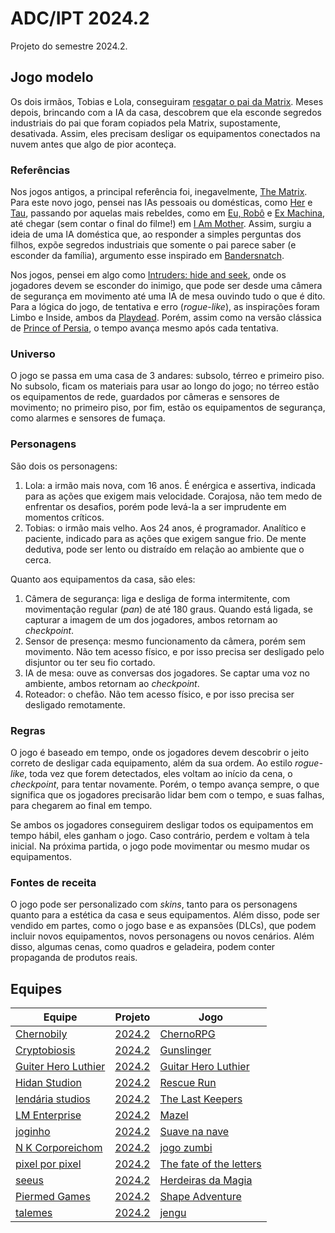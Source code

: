 # ADC/IPT 2024.2

Projeto do semestre 2024.2.

## Jogo modelo

Os dois irmãos, Tobias e Lola, conseguiram [resgatar o pai da Matrix](https://github.com/ederson-torresini/adcipt20232). Meses depois, brincando com a IA da casa, descobrem que ela esconde segredos industriais do pai que foram copiados pela Matrix, supostamente, desativada. Assim, eles precisam desligar os equipamentos conectados na nuvem antes que algo de pior aconteça.

### Referências

Nos jogos antigos, a principal referência foi, inegavelmente, [The Matrix](https://www.imdb.com/title/tt0133093/). Para este novo jogo, pensei nas IAs pessoais ou domésticas, como [Her](https://www.imdb.com/title/tt1798709/) e [Tau](https://www.imdb.com/title/tt4357394/), passando por aquelas mais rebeldes, como em [Eu, Robô](https://www.imdb.com/title/tt0343818/) e [Ex Machina](https://www.imdb.com/title/tt0470752/), até chegar (sem contar o final do filme!) em [I Am Mother](https://www.imdb.com/title/tt6292852/). Assim, surgiu a ideia de uma IA doméstica que, ao responder a simples perguntas dos filhos, expõe segredos industriais que somente o pai parece saber (e esconder da família), argumento esse inspirado em [Bandersnatch](https://www.imdb.com/title/tt9495224/).

Nos jogos, pensei em algo como [Intruders: hide and seek](https://www.intrudersgame.com), onde os jogadores devem se esconder do inimigo, que pode ser desde uma câmera de segurança em movimento até uma IA de mesa ouvindo tudo o que é dito. Para a lógica do jogo, de tentativa e erro (*rogue-like*), as inspirações foram Limbo e Inside, ambos da [Playdead](https://playdead.com). Porém, assim como na versão clássica de [Prince of Persia](https://en.wikipedia.org/wiki/Prince_of_Persia_(1989_video_game)), o tempo avança mesmo após cada tentativa.

### Universo

O jogo se passa em uma casa de 3 andares: subsolo, térreo e primeiro piso. No subsolo, ficam os materiais para usar ao longo do jogo; no térreo estão os equipamentos de rede, guardados por câmeras e sensores de movimento; no primeiro piso, por fim, estão os equipamentos de segurança, como alarmes e sensores de fumaça.

### Personagens

São dois os personagens:

1. Lola: a irmão mais nova, com 16 anos. É enérgica e assertiva, indicada para as ações que exigem mais velocidade. Corajosa, não tem medo de enfrentar os desafios, porém pode levá-la a ser imprudente em momentos críticos.
1. Tobias: o irmão mais velho. Aos 24 anos, é programador. Analítico e paciente, indicado para as ações que exigem sangue frio. De mente dedutiva, pode ser lento ou distraído em relação ao ambiente que o cerca.

Quanto aos equipamentos da casa, são eles:

1. Câmera de segurança: liga e desliga de forma intermitente, com movimentação regular (*pan*) de até 180 graus. Quando está ligada, se capturar a imagem de um dos jogadores, ambos retornam ao *checkpoint*.
1. Sensor de presença: mesmo funcionamento da câmera, porém sem movimento. Não tem acesso físico, e por isso precisa ser desligado pelo disjuntor ou ter seu fio cortado.
1. IA de mesa: ouve as conversas dos jogadores. Se captar uma voz no ambiente, ambos retornam ao *checkpoint*.
1. Roteador: o chefão. Não tem acesso físico, e por isso precisa ser desligado remotamente.

### Regras

O jogo é baseado em tempo, onde os jogadores devem descobrir o jeito correto de desligar cada equipamento, além da sua ordem. Ao estilo *rogue-like*, toda vez que forem detectados, eles voltam ao início da cena, o *checkpoint*, para tentar novamente. Porém, o tempo avança sempre, o que significa que os jogadores precisarão lidar bem com o tempo, e suas falhas, para chegarem ao final em tempo.

Se ambos os jogadores conseguirem desligar todos os equipamentos em tempo hábil, eles ganham o jogo. Caso contrário, perdem e voltam à tela inicial. Na próxima partida, o jogo pode movimentar ou mesmo mudar os equipamentos.

### Fontes de receita

O jogo pode ser personalizado com *skins*, tanto para os personagens quanto para a estética da casa e seus equipamentos. Além disso, pode ser vendido em partes, como o jogo base e as expansões (DLCs), que podem incluir novos equipamentos, novos personagens ou novos cenários. Além disso, algumas cenas, como quadros e geladeira, podem conter propaganda de produtos reais.

## Equipes

| Equipe | Projeto | Jogo |
|-|-|-|
| [Chernobily](https://github.com/Chernobily) | [2024.2](https://github.com/orgs/Chernobily/projects/2)  | [ChernoRPG](https://github.com/Chernobily/ChernoRPG) |
| [Cryptobiosis](https://github.com/cryptobiosis-studio) | [2024.2](https://github.com/orgs/cryptobiosis-studio/projects/1) | [Gunslinger](https://github.com/cryptobiosis-studio/gunslinger) |
| [Guiter Hero Luthier](https://github.com/guitar-hero-luthier) | [2024.2](https://github.com/orgs/guitar-hero-luthier/projects/1) | [Guitar Hero Luthier](https://github.com/guitar-hero-luthier/guitar-hero-luthier) |
| [Hidan Studion](https://github.com/Hidan-Studio) | [2024.2](https://github.com/orgs/Hidan-Studio/projects/1) | [Rescue Run](https://github.com/Hidan-Studio/rescue-run) |
| [lendária studios](https://github.com/lendaria-studios) | [2024.2](https://github.com/orgs/lendaria-studios/projects/1) | [The Last Keepers](https://github.com/lendaria-studios/the-last-keepers) | 
| [LM Enterprise](https://github.com/lmenterprise) | [2024.2](https://github.com/orgs/lmenterprise/projects/1) | [Mazel](https://github.com/lmenterprise/mazel) |
| [joginho](https://github.com/joginho) | [2024.2](https://github.com/orgs/joginho/projects/1) | [Suave na nave](https://github.com/joginho/joginho) |
| [N K Corporeichom](https://github.com/n-k-corporeichom) | [2024.2](https://github.com/orgs/n-k-corporeichom/projects/1) | [jogo zumbi](https://github.com/n-k-corporeichom/jogo_zumbi) | 
| [pixel por pixel](https://github.com/pixel-por-pixel) | [2024.2](https://github.com/orgs/pixel-por-pixel/projects/1) | [The fate of the letters](https://github.com/pixel-por-pixel/the-fate-of-the-letters) |
| [seeus](https://github.com/seeus) | [2024.2](https://github.com/orgs/seeus/projects/1) | [Herdeiras da Magia](https://github.com/seeus/herdeiras-da-magia) |
| [Piermed Games](https://github.com/Piermed-Games) | [2024.2](https://github.com/orgs/Piermed-Games/projects/1) | [Shape Adventure](https://github.com/Piermed-Games/Shape-Adventure) |
| [talemes](https://github.com/talemes) | [2024.2](https://github.com/orgs/talemes/projects/1) | [jengu](https://github.com/talemes/jengu) |
